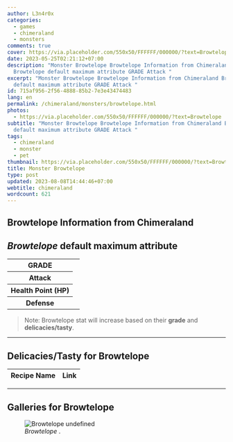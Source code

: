 ```yaml
---
author: L3n4r0x
categories:
  - games
  - chimeraland
  - monsters
comments: true
cover: https://via.placeholder.com/550x50/FFFFFF/000000/?text=Browtelope
date: 2023-05-25T02:21:12+07:00
description: "Monster Browtelope Browtelope Information from Chimeraland
  Browtelope default maximum attribute GRADE Attack "
excerpt: "Monster Browtelope Browtelope Information from Chimeraland Browtelope
  default maximum attribute GRADE Attack "
id: 715af956-2f56-4888-85b2-7e3e43474483
lang: en
permalink: /chimeraland/monsters/browtelope.html
photos:
  - https://via.placeholder.com/550x50/FFFFFF/000000/?text=Browtelope
subtitle: "Monster Browtelope Browtelope Information from Chimeraland Browtelope
  default maximum attribute GRADE Attack "
tags:
  - chimeraland
  - monster
  - pet
thumbnail: https://via.placeholder.com/550x50/FFFFFF/000000/?text=Browtelope
title: Monster Browtelope
type: post
updated: 2023-08-08T14:44:46+07:00
webtitle: chimeraland
wordcount: 621
---
```


<link
  rel="stylesheet"
  href="https://rawcdn.githack.com/dimaslanjaka/Web-Manajemen/870a349/css/bootstrap-5-3-0-alpha3-wrapper.css"
/>
<section id="bootstrap-wrapper">
  <div data-bs-theme="dark">
    <h2>Browtelope Information from Chimeraland</h2>
    <h2 id="attribute"><i>Browtelope</i> default maximum attribute</h2>
    <div class="row">
      <div class="col mb-2">
        <div class="card">
          <div class="card-body">
            <table>
              <tr>
                <th>GRADE</th>
                <td><br /></td>
              </tr>
              <tr>
                <th>Attack</th>
                <td></td>
              </tr>
              <tr>
                <th>Health Point (HP)</th>
                <td></td>
              </tr>
              <tr>
                <th>Defense</th>
                <td></td>
              </tr>
            </table>
          </div>
        </div>
      </div>
    </div>
    <blockquote class="bd-callout bd-callout-warning">
      Note: Browtelope stat will increase based on their <b>grade</b> and
      <b>delicacies/tasty</b>.
    </blockquote>
    <hr />
    <h2 id="delicacies">Delicacies/Tasty for Browtelope</h2>
    <div class="card">
      <div class="card-body">
        <div class="table-responsive">
          <table class="table table-striped">
            <thead>
              <tr>
                <th>Recipe Name</th>
                <th>Link</th>
              </tr>
            </thead>
            <tbody></tbody>
          </table>
        </div>
      </div>
    </div>
    <hr />
    <div id="gallery">
      <h2>Galleries for Browtelope</h2>
      <div class="row">
        <div class="col-lg-6 col-12">
          <figure>
            <img
              src="https://www.webmanajemen.com/undefined"
              alt="Browtelope undefined"
            />
            <figcaption style="word-wrap: break-word">
              <i>Browtelope</i> .
            </figcaption>
          </figure>
        </div>
      </div>
    </div>
  </div>
</section>